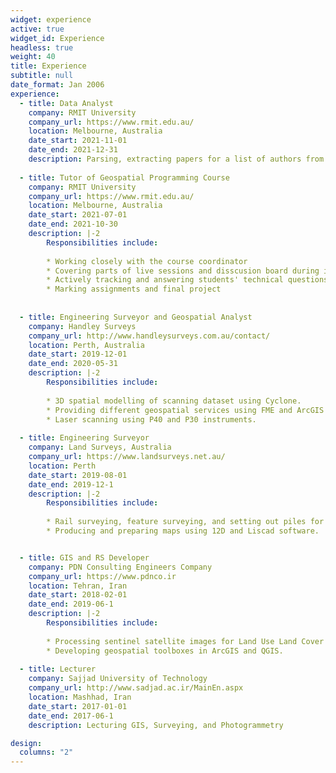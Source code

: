 ```yaml
---
widget: experience
active: true
widget_id: Experience
headless: true
weight: 40
title: Experience
subtitle: null
date_format: Jan 2006
experience:
  - title: Data Analyst
    company: RMIT University
    company_url: https://www.rmit.edu.au/
    location: Melbourne, Australia
    date_start: 2021-11-01
    date_end: 2021-12-31
    description: Parsing, extracting papers for a list of authors from dblp and assigning CORE values to each.
    
  - title: Tutor of Geospatial Programming Course
    company: RMIT University
    company_url: https://www.rmit.edu.au/
    location: Melbourne, Australia
    date_start: 2021-07-01
    date_end: 2021-10-30
    description: |-2
        Responsibilities include:
        
        * Working closely with the course coordinator
        * Covering parts of live sessions and disscusion board during intensive week.
        * Actively tracking and answering students' technical questions on Piazza and Canvas forums.
        * Marking assignments and final project
        
    
  - title: Engineering Surveyor and Geospatial Analyst
    company: Handley Surveys
    company_url: http://www.handleysurveys.com.au/contact/
    location: Perth, Australia
    date_start: 2019-12-01
    date_end: 2020-05-31
    description: |-2
        Responsibilities include:
        
        * 3D spatial modelling of scanning dataset using Cyclone.
        * Providing different geospatial services using FME and ArcGIS enterprise to the client needs.
        * Laser scanning using P40 and P30 instruments.
        
  - title: Engineering Surveyor
    company: Land Surveys, Australia
    company_url: https://www.landsurveys.net.au/
    location: Perth
    date_start: 2019-08-01
    date_end: 2019-12-1
    description: |-2
        Responsibilities include:
        
        * Rail surveying, feature surveying, and setting out piles for solar farm construction.
        * Producing and preparing maps using 12D and Liscad software.


  - title: GIS and RS Developer
    company: PDN Consulting Engineers Company
    company_url: https://www.pdnco.ir
    location: Tehran, Iran
    date_start: 2018-02-01
    date_end: 2019-06-1
    description: |-2
        Responsibilities include:
        
        * Processing sentinel satellite images for Land Use Land Cover change detection
        * Developing geospatial toolboxes in ArcGIS and QGIS.
        
  - title: Lecturer
    company: Sajjad University of Technology
    company_url: http://www.sadjad.ac.ir/MainEn.aspx
    location: Mashhad, Iran
    date_start: 2017-01-01
    date_end: 2017-06-1
    description: Lecturing GIS, Surveying, and Photogrammetry

design:
  columns: "2"
---
```

